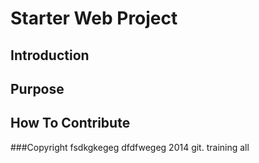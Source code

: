 # Starter Web Project
## Introduction
## Purpose
## How To Contribute
###Copyright
fsdkgkegeg
dfdfwegeg
2014 git. training all
